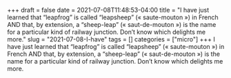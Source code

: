 +++draft = falsedate = 2021-07-08T11:48:53-04:00title = "I have just learned that “leapfrog” is called “leapsheep” (« saute-mouton ») in French AND that, by extension, a “sheep-leap” (« saut-de-mouton ») is the name for a particular kind of railway junction. Don’t know which delights me more."slug = "2021-07-08-I-have"tags = []categories = ["micro"]+++I have just learned that “leapfrog” is called “leapsheep” (« saute-mouton ») in French AND that, by extension, a “sheep-leap” (« saut-de-mouton ») is the name for a particular kind of railway junction. Don’t know which delights me more.